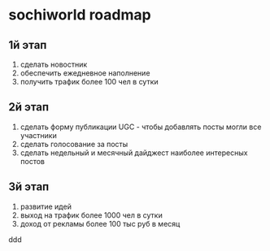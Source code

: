 # sochiworld roadmap

## 1й этап

1. сделать новостник
2. обеспечить ежедневное наполнение
3. получить трафик более 100 чел в сутки


## 2й этап

1. сделать форму публикации UGC - чтобы добавлять посты могли все участники
2. сделать голосование за посты
3. сделать недельный и месячный дайджест наиболее интересных постов


## 3й этап

1. развитие идей
2. выход на трафик более 1000 чел в сутки
3. доход от рекламы более 100 тыс руб в месяц


ddd
